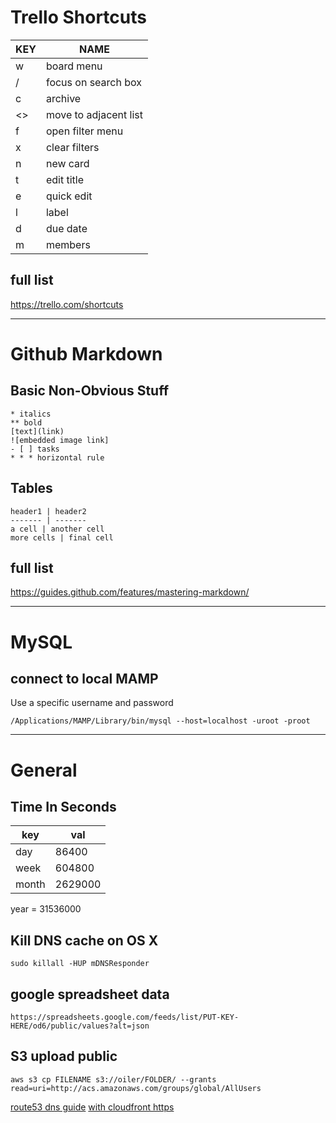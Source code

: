 # Trello Shortcuts

KEY | NAME
--- | ----
w | board menu
/ | focus on search box
c | archive
<> | move to adjacent list
f | open filter menu
x | clear filters
n | new card
t | edit title
e | quick edit
l | label
d | due date
m | members

## full list
https://trello.com/shortcuts

* * *

# Github Markdown

## Basic Non-Obvious Stuff
```
* italics
** bold
[text](link)
![embedded image link]
- [ ] tasks
* * * horizontal rule
```

## Tables
```
header1 | header2
------- | -------
a cell | another cell
more cells | final cell

```

## full list
https://guides.github.com/features/mastering-markdown/

* * *

# MySQL

## connect to local MAMP
Use a specific username and password
```
/Applications/MAMP/Library/bin/mysql --host=localhost -uroot -proot
```

* * * 

# General

## Time In Seconds

key | val
--- | ---
day | 86400
week | 604800
month | 2629000
year = 31536000

##  Kill DNS cache on OS X

```
sudo killall -HUP mDNSResponder
```

## google spreadsheet data
```
https://spreadsheets.google.com/feeds/list/PUT-KEY-HERE/od6/public/values?alt=json
```

## S3 upload public
```
aws s3 cp FILENAME s3://oiler/FOLDER/ --grants read=uri=http://acs.amazonaws.com/groups/global/AllUsers

```
[route53 dns guide](https://medium.com/@limichelle21/connecting-google-domains-to-amazon-s3-d0d9da467650)
[with cloudfront https](https://www.josephecombs.com/2018/03/05/how-to-make-an-AWS-S3-static-website-with-ssl)






